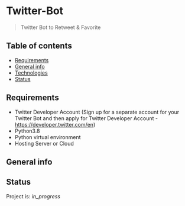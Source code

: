 
# Twitter-Bot
>  Twitter Bot to Retweet & Favorite

## Table of contents
* [Requirements](#requirements)
* [General info](#general-info)
* [Technologies](#technologies)
* [Status](#status)


## Requirements

* Twitter Developer Account 
(Sign up for a separate account for your Twitter Bot and then apply for Twitter Developer Account - https://developer.twitter.com/en)
* Python3.8
* Python virtual environment
* Hosting Server or Cloud



## General info




## Status
Project is:  _in_progress_
